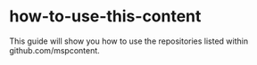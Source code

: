 how-to-use-this-content
=======================

This guide will show you how to use the repositories listed within github.com/mspcontent.
